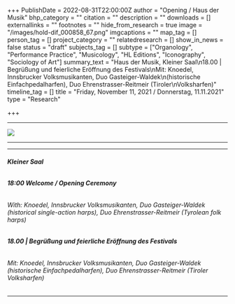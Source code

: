 +++
PublishDate = 2022-08-31T22:00:00Z
author = "Opening / Haus der Musik"
bhp_category = ""
citation = ""
description = ""
downloads = []
externallinks = ""
footnotes = ""
hide_from_research = true
image = "/images/hold-dif_000858_67.png"
imgcaptions = ""
map_tag = []
person_tag = []
project_category = ""
relatedresearch = []
show_in_news = false
status = "draft"
subjects_tag = []
subtype = ["Organology", "Performance Practice", "Musicology", "HL Editions", "Iconography", "Sociology of Art"]
summary_text = "Haus der Musik, Kleiner Saal\n18.00 | Begrüßung und feierliche Eröffnung des Festivals\nMit: Knoedel, Innsbrucker Volksmusikanten, Duo Gasteiger-Waldek\n(historische Einfachpedalharfen), Duo Ehrenstrasser-Reitmeir (Tiroler\nVolksharfen)"
timeline_tag = []
title = "Friday, November 11, 2021 / Donnerstag, 11.11.2021"
type = "Research"

+++
***

![](/images/hold-dif_000858_67.png)

***

***

###### **Kleiner Saal**

###### **18:00    Welcome / Opening Ceremony**

###### With: Knoedel, Innsbrucker Volksmusikanten, Duo Gasteiger-Waldek (historical single-action harps), Duo Ehrenstrasser-Reitmeir (Tyrolean folk harps)

###### **18.00 | Begrüßung und feierliche Eröffnung des Festivals**

###### Mit: Knoedel, Innsbrucker Volksmusikanten, Duo Gasteiger-Waldek (historische Einfachpedalharfen), Duo Ehrenstrasser-Reitmeir (Tiroler Volksharfen)

***

###### 